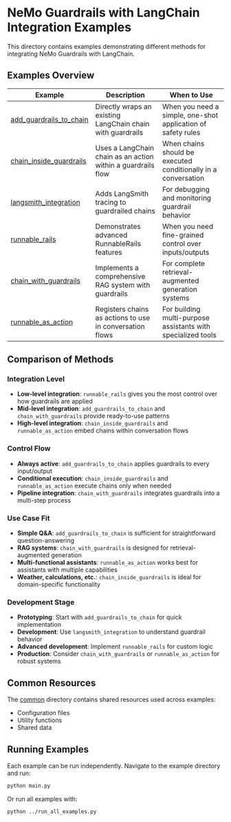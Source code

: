 # NeMo Guardrails with LangChain Integration Examples

This directory contains examples demonstrating different methods for integrating NeMo Guardrails with LangChain.

## Examples Overview

| Example | Description | When to Use |
|---------|-------------|-------------|
| [add_guardrails_to_chain](./add_guardrails_to_chain/) | Directly wraps an existing LangChain chain with guardrails | When you need a simple, one-shot application of safety rules |
| [chain_inside_guardrails](./chain_inside_guardrails/) | Uses a LangChain chain as an action within a guardrails flow | When chains should be executed conditionally in a conversation |
| [langsmith_integration](./langsmith_integration/) | Adds LangSmith tracing to guardrailed chains | For debugging and monitoring guardrail behavior |
| [runnable_rails](./runnable_rails/) | Demonstrates advanced RunnableRails features | When you need fine-grained control over inputs/outputs |
| [chain_with_guardrails](./chain_with_guardrails/) | Implements a comprehensive RAG system with guardrails | For complete retrieval-augmented generation systems |
| [runnable_as_action](./runnable_as_action/) | Registers chains as actions to use in conversation flows | For building multi-purpose assistants with specialized tools |

## Comparison of Methods

### Integration Level

- **Low-level integration**: `runnable_rails` gives you the most control over how guardrails are applied
- **Mid-level integration**: `add_guardrails_to_chain` and `chain_with_guardrails` provide ready-to-use patterns
- **High-level integration**: `chain_inside_guardrails` and `runnable_as_action` embed chains within conversation flows

### Control Flow

- **Always active**: `add_guardrails_to_chain` applies guardrails to every input/output
- **Conditional execution**: `chain_inside_guardrails` and `runnable_as_action` execute chains only when needed
- **Pipeline integration**: `chain_with_guardrails` integrates guardrails into a multi-step process

### Use Case Fit

- **Simple Q&A**: `add_guardrails_to_chain` is sufficient for straightforward question-answering
- **RAG systems**: `chain_with_guardrails` is designed for retrieval-augmented generation
- **Multi-functional assistants**: `runnable_as_action` works best for assistants with multiple capabilities
- **Weather, calculations, etc.**: `chain_inside_guardrails` is ideal for domain-specific functionality

### Development Stage

- **Prototyping**: Start with `add_guardrails_to_chain` for quick implementation
- **Development**: Use `langsmith_integration` to understand guardrail behavior
- **Advanced development**: Implement `runnable_rails` for custom logic
- **Production**: Consider `chain_with_guardrails` or `runnable_as_action` for robust systems

## Common Resources

The [common](./common/) directory contains shared resources used across examples:

- Configuration files
- Utility functions
- Shared data

## Running Examples

Each example can be run independently. Navigate to the example directory and run:

```bash
python main.py
```

Or run all examples with:

```bash
python ../run_all_examples.py
``` 